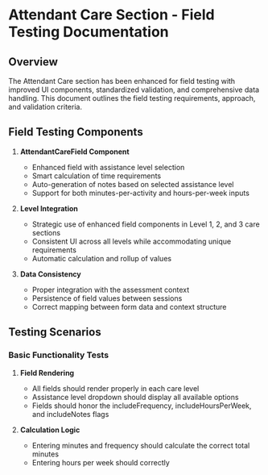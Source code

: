 # Attendant Care Section - Field Testing Documentation

## Overview

The Attendant Care section has been enhanced for field testing with improved UI components, standardized validation, and comprehensive data handling. This document outlines the field testing requirements, approach, and validation criteria.

## Field Testing Components

1. **AttendantCareField Component**
   - Enhanced field with assistance level selection
   - Smart calculation of time requirements
   - Auto-generation of notes based on selected assistance level
   - Support for both minutes-per-activity and hours-per-week inputs

2. **Level Integration**
   - Strategic use of enhanced field components in Level 1, 2, and 3 care sections
   - Consistent UI across all levels while accommodating unique requirements
   - Automatic calculation and rollup of values

3. **Data Consistency**
   - Proper integration with the assessment context
   - Persistence of field values between sessions
   - Correct mapping between form data and context structure

## Testing Scenarios

### Basic Functionality Tests

1. **Field Rendering**
   - All fields should render properly in each care level
   - Assistance level dropdown should display all available options
   - Fields should honor the includeFrequency, includeHoursPerWeek, and includeNotes flags

2. **Calculation Logic**
   - Entering minutes and frequency should calculate the correct total minutes
   - Entering hours per week should correctly
